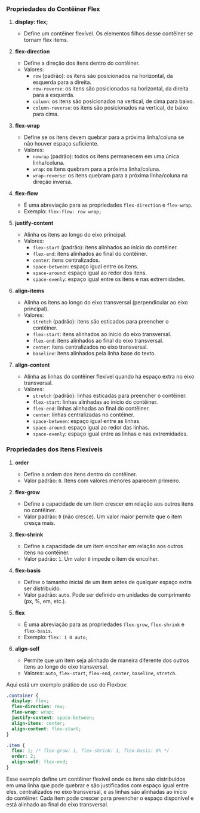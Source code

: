 ### Propriedades do Contêiner Flex

1. **display: flex;**
   - Define um contêiner flexível. Os elementos filhos desse contêiner se tornam flex items.

2. **flex-direction**
   - Define a direção dos itens dentro do contêiner.
   - Valores:
     - `row` (padrão): os itens são posicionados na horizontal, da esquerda para a direita.
     - `row-reverse`: os itens são posicionados na horizontal, da direita para a esquerda.
     - `column`: os itens são posicionados na vertical, de cima para baixo.
     - `column-reverse`: os itens são posicionados na vertical, de baixo para cima.

3. **flex-wrap**
   - Define se os itens devem quebrar para a próxima linha/coluna se não houver espaço suficiente.
   - Valores:
     - `nowrap` (padrão): todos os itens permanecem em uma única linha/coluna.
     - `wrap`: os itens quebram para a próxima linha/coluna.
     - `wrap-reverse`: os itens quebram para a próxima linha/coluna na direção inversa.

4. **flex-flow**
   - É uma abreviação para as propriedades `flex-direction` e `flex-wrap`.
   - Exemplo: `flex-flow: row wrap;`

5. **justify-content**
   - Alinha os itens ao longo do eixo principal.
   - Valores:
     - `flex-start` (padrão): itens alinhados ao início do contêiner.
     - `flex-end`: itens alinhados ao final do contêiner.
     - `center`: itens centralizados.
     - `space-between`: espaço igual entre os itens.
     - `space-around`: espaço igual ao redor dos itens.
     - `space-evenly`: espaço igual entre os itens e nas extremidades.

6. **align-items**
   - Alinha os itens ao longo do eixo transversal (perpendicular ao eixo principal).
   - Valores:
     - `stretch` (padrão): itens são esticados para preencher o contêiner.
     - `flex-start`: itens alinhados ao início do eixo transversal.
     - `flex-end`: itens alinhados ao final do eixo transversal.
     - `center`: itens centralizados no eixo transversal.
     - `baseline`: itens alinhados pela linha base do texto.

7. **align-content**
   - Alinha as linhas do contêiner flexível quando há espaço extra no eixo transversal.
   - Valores:
     - `stretch` (padrão): linhas esticadas para preencher o contêiner.
     - `flex-start`: linhas alinhadas ao início do contêiner.
     - `flex-end`: linhas alinhadas ao final do contêiner.
     - `center`: linhas centralizadas no contêiner.
     - `space-between`: espaço igual entre as linhas.
     - `space-around`: espaço igual ao redor das linhas.
     - `space-evenly`: espaço igual entre as linhas e nas extremidades.

### Propriedades dos Itens Flexíveis

1. **order**
   - Define a ordem dos itens dentro do contêiner.
   - Valor padrão: `0`. Itens com valores menores aparecem primeiro.

2. **flex-grow**
   - Define a capacidade de um item crescer em relação aos outros itens no contêiner.
   - Valor padrão: `0` (não cresce). Um valor maior permite que o item cresça mais.

3. **flex-shrink**
   - Define a capacidade de um item encolher em relação aos outros itens no contêiner.
   - Valor padrão: `1`. Um valor `0` impede o item de encolher.

4. **flex-basis**
   - Define o tamanho inicial de um item antes de qualquer espaço extra ser distribuído.
   - Valor padrão: `auto`. Pode ser definido em unidades de comprimento (px, %, em, etc.).

5. **flex**
   - É uma abreviação para as propriedades `flex-grow`, `flex-shrink` e `flex-basis`.
   - Exemplo: `flex: 1 0 auto;`

6. **align-self**
   - Permite que um item seja alinhado de maneira diferente dos outros itens ao longo do eixo transversal.
   - Valores: `auto`, `flex-start`, `flex-end`, `center`, `baseline`, `stretch`.

Aqui está um exemplo prático de uso do Flexbox:

```css
.container {
  display: flex;
  flex-direction: row;
  flex-wrap: wrap;
  justify-content: space-between;
  align-items: center;
  align-content: flex-start;
}

.item {
  flex: 1; /* flex-grow: 1, flex-shrink: 1, flex-basis: 0% */
  order: 2;
  align-self: flex-end;
}
```

Esse exemplo define um contêiner flexível onde os itens são distribuídos em uma linha que pode quebrar e são justificados com espaço igual entre eles, centralizados no eixo transversal, e as linhas são alinhadas ao início do contêiner. Cada item pode crescer para preencher o espaço disponível e está alinhado ao final do eixo transversal.